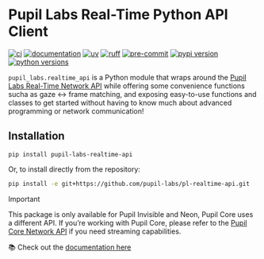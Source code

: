 # Pupil Labs Real-Time Python API Client

[![ci](https://github.com/pupil-labs/pl-realtime-api/actions/workflows/main.yml/badge.svg)](https://github.com/pupil-labs/pl-realtime-api/actions/workflows/main.yml)
[![documentation](https://img.shields.io/badge/docs-mkdocs-708FCC.svg?style=flat)](https://pupil-labs.github.io/pl-realtime-api/)
[![uv](https://img.shields.io/endpoint?url=https://raw.githubusercontent.com/astral-sh/uv/main/assets/badge/v0.json)](https://github.com/astral-sh/uv)
[![ruff](https://img.shields.io/endpoint?url=https://raw.githubusercontent.com/astral-sh/ruff/main/assets/badge/v2.json)](https://github.com/astral-sh/ruff)
[![pre-commit](https://img.shields.io/badge/pre_commit-black?logo=pre-commit&logoColor=FAB041)](https://github.com/pre-commit/pre-commit)
[![pypi version](https://img.shields.io/pypi/v/pupil-labs-realtime-api.svg)](https://pypi.org/project/pupil-labs-realtime-api/)
[![python versions](https://img.shields.io/pypi/pyversions/pupil-labs-realtime-api)](https://pypi.org/project/pupil-labs-realtime-api/)

`pupil_labs.realtime_api` is a Python module that wraps around the [Pupil Labs Real-Time Network API](https://github.com/pupil-labs/realtime-network-api) while offering some convenience functions sucha as gaze ↔ frame matching, and exposing easy-to-use functions and classes to get started without having to know much about advanced programming or network communication!

## Installation

```
pip install pupil-labs-realtime-api
```

Or, to install directly from the repository:

```bash
pip install -e git+https://github.com/pupil-labs/pl-realtime-api.git
```

> [!IMPORTANT]
> This package is only available for Pupil Invisible and Neon, Pupil Core uses a different API.
> If you’re working with Pupil Core, please refer to the [Pupil Core Network API](https://docs.pupil-labs.com/core/developer/network-api/) if you need streaming capabilities.

📚 Check out the [documentation here](https://pupil-labs.github.io/pl-realtime-api)
